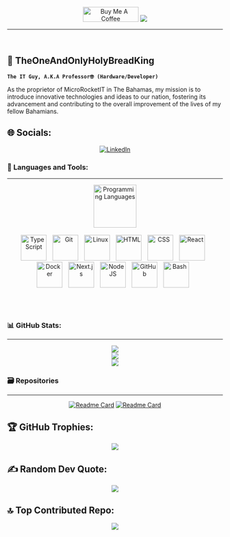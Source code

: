 <div align="center">
  
<a href="https://www.buymeacoffee.com/The1AndOnlyHolyBreadKing" target="_blank"><img src="https://cdn.buymeacoffee.com/buttons/v2/default-blue.png" alt="Buy Me A Coffee" style="height: 35px !important;width: 130px !important;" ></a>   [![](https://visitcount.itsvg.in/api?id=TheOneAndOnlyHolyBreadKing&icon=0&color=6)](https://visitcount.itsvg.in) 
  
</div>

---

<br>

## 🍞 TheOneAndOnlyHolyBreadKing

**`The IT Guy, A.K.A Professor🤓 (Hardware/Developer)`**

As the proprietor of MicroRocketIT in The Bahamas, my mission is to introduce innovative technologies and ideas to our nation, fostering its advancement and contributing to the overall improvement of the lives of my fellow Bahamians.

## 🌐 Socials:
<div align="center">

[![LinkedIn](https://img.shields.io/badge/LinkedIn-%230077B5.svg?logo=linkedin&logoColor=white)](https://linkedin.com/in/https://www.linkedin.com/in/sandugan-bullard/) 

</div>

### 🧰 Languages and Tools:

---

<div align="center" style="display:block;">
    <img width="100px" alt="Programming Languages" src="https://user-images.githubusercontent.com/78341798/194531121-47b0119a-ce00-439d-b586-125f86acb098.png"/> 
</div>
<br>

<div align="center" >
<img alt="TypeScript" width="60px" style="padding-right:10px;" src="https://cdn.jsdelivr.net/gh/devicons/devicon/icons/typescript/typescript-plain.svg" />
<img alt="Git" width="60px" style="padding-right:10px;" src="https://cdn.jsdelivr.net/gh/devicons/devicon/icons/git/git-original.svg" />
<img alt="Linux" width="60px" style="padding-right:10px;" src="https://cdn.jsdelivr.net/gh/devicons/devicon/icons/linux/linux-original.svg" />
<img alt="HTML" width="60px" style="padding-right:10px;" src="https://cdn.jsdelivr.net/gh/devicons/devicon/icons/html5/html5-plain.svg" />
<img alt="CSS" width="60px" style="padding-right:10px;" src="https://cdn.jsdelivr.net/gh/devicons/devicon/icons/css3/css3-plain.svg" />
<img alt="React" width="60px" style="padding-right:10px;" src="https://cdn.jsdelivr.net/gh/devicons/devicon/icons/react/react-original.svg" />
<img alt="Docker" width="60px" style="padding-right:10px;" src="https://cdn.jsdelivr.net/gh/devicons/devicon/icons/docker/docker-original-wordmark.svg"  />
<img alt="Next.js" width="60px" style="padding-right:10px;" src="https://cdn.jsdelivr.net/gh/devicons/devicon/icons/nextjs/nextjs-original.svg" />
<img alt="NodeJS" width="60px" style="padding-right:10px;" src="https://cdn.jsdelivr.net/gh/devicons/devicon/icons/nodejs/nodejs-original.svg" />
<img alt="GitHub" width="60px" style="padding-right:10px;" src="https://cdn.jsdelivr.net/gh/devicons/devicon/icons/github/github-original.svg" />
<img alt="Bash" width="60px" style="padding-right:10px;" src="https://cdn.jsdelivr.net/gh/devicons/devicon/icons/bash/bash-original.svg" />
</div>
<br>
<br>
<br>

### 📊 GitHub Stats:

---

<div align="center">

![](https://github-readme-stats.vercel.app/api?username=TheOneAndOnlyHolyBreadKing&theme=radical&hide_border=false&include_all_commits=true&count_private=false)<br/>
![](https://github-readme-streak-stats.herokuapp.com/?user=TheOneAndOnlyHolyBreadKing&theme=radical&hide_border=false)<br/>
![](https://github-readme-stats.vercel.app/api/top-langs/?username=TheOneAndOnlyHolyBreadKing&theme=radical&hide_border=false&include_all_commits=true&count_private=false&layout=compact)

</div>

### 🗃️ Repositories

---

<div align="center">

[![Readme Card](https://github-readme-stats.vercel.app/api/pin/?username=TheOneAndOnlyHolyBreadKing&repo=TheOneAndOnlyHolyBreadKing&theme=radical)](https://github.com/TheOneAndOnlyHolyBreadKing/TheOneAndOnlyHolyBreadKing)
[![Readme Card](https://github-readme-stats.vercel.app/api/pin/?username=TheOneAndOnlyHolyBreadKing&repo=Wordpress-Apache-Docker&theme=radical)](https://github.com/TheOneAndOnlyHolyBreadKing/Wordpress-Apache-Docker)

</div>

## 🏆 GitHub Trophies:
<div align="center">

![](https://github-profile-trophy.vercel.app/?username=TheOneAndOnlyHolyBreadKing&theme=radical&no-frame=false&no-bg=false&margin-w=4)

</div>

## ✍️ Random Dev Quote:
<div align="center">

![](https://quotes-github-readme.vercel.app/api?type=horizontal&theme=radical)

</div>

## 🔝 Top Contributed Repo:
<div align="center">

![](https://github-contributor-stats.vercel.app/api?username=TheOneAndOnlyHolyBreadKing&limit=5&theme=dark&combine_all_yearly_contributions=true)

</div>

